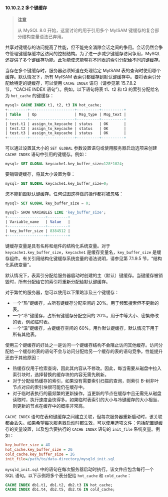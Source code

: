 #### 10.10.2.2 多个键缓存

> **注意**
>
> 从 MySQL 8.0 开始，这里讨论的用于引用多个 MyISAM 键缓存的复合部分结构变量语法已弃用。

共享对键缓存的访问提高了性能，但不能完全消除会话之间的争用。会话仍然会争夺管理键缓存缓冲区访问的控制结构。为了进一步减少键缓存访问争用，MySQL 还提供了多个键缓存功能。此功能使您能够将不同表的索引分配给不同的键缓存。

当存在多个键缓存时，服务器必须知道在处理给定 MyISAM 表的查询时使用哪个缓存。默认情况下，所有 MyISAM 表索引都缓存到默认键缓存中。要将表索引分配给特定的键缓存，可以使用 `CACHE INDEX` 语句（请参见第 15.7.8.2 节，“CACHE INDEX 语句”）。例如，以下语句将表 t1、t2 和 t3 的索引分配给名为 `hot_cache` 的键缓存：

```sql
mysql> CACHE INDEX t1, t2, t3 IN hot_cache;
+---------+--------------------+----------+----------+
| Table   | Op                 | Msg_type | Msg_text |
+---------+--------------------+----------+----------+
| test.t1 | assign_to_keycache | status   | OK       |
| test.t2 | assign_to_keycache | status   | OK       |
| test.t3 | assign_to_keycache | status   | OK       |
+---------+--------------------+----------+----------+
```

可以通过设置其大小的 `SET GLOBAL` 参数设置语句或使用服务器启动选项来创建 `CACHE INDEX` 语句中引用的键缓存。例如：

```sql
mysql> SET GLOBAL keycache1.key_buffer_size=128*1024;
```

要销毁键缓存，将其大小设置为零：

```sql
mysql> SET GLOBAL keycache1.key_buffer_size=0;
```

您不能销毁默认键缓存。任何试图这样做的操作都将被忽略：

```sql
mysql> SET GLOBAL key_buffer_size = 0;

mysql> SHOW VARIABLES LIKE 'key_buffer_size';
+-----------------+---------+
| Variable_name   | Value   |
+-----------------+---------+
| key_buffer_size | 8384512 |
+-----------------+---------+
```

键缓存变量是具有名称和组件的结构化系统变量。对于 `keycache1.key_buffer_size`，`keycache1` 是缓存变量名，`key_buffer_size` 是缓存组件。有关引用结构化键缓存系统变量的语法说明，请参见第 7.1.9.5 节，“结构化系统变量”。

默认情况下，表索引分配给服务器启动时创建的主（默认）键缓存。当键缓存被销毁时，所有分配给它的索引将重新分配给默认键缓存。

对于繁忙的服务器，您可以使用以下策略涉及三个键缓存：

- 一个“热”键缓存，占所有键缓存分配空间的 20%。用于频繁搜索但不更新的表。
- 一个“冷”键缓存，占所有键缓存分配空间的 20%。用于中等大小、密集修改的表，例如临时表。
- 一个“温”键缓存，占键缓存空间的 60%。用作默认键缓存，默认情况下用于所有其他表。

使用三个键缓存的好处之一是访问一个键缓存结构不会阻止访问其他缓存。访问分配给一个缓存的表的语句不会与访问分配给另一个缓存的表的语句竞争。性能提升还由于其他原因：

- 热缓存仅用于检索查询，因此其内容从不修改。因此，每当需要从磁盘中拉入索引块时，选择替换的缓存块的内容无需先刷新。
- 对于分配给热缓存的索引，如果没有需要索引扫描的查询，则索引 B-树非叶节点对应的索引块很可能仍在缓存中。
- 对于临时表执行的最频繁的更新操作，当更新的节点在缓存中且无需先从磁盘读取时，执行速度会快得多。如果临时表索引的大小与冷键缓存的大小相当，则更新的节点在缓存中的概率非常高。

`CACHE INDEX` 语句在表和键缓存之间建立关联，但每次服务器重新启动时，该关联都会丢失。如果希望每次服务器启动时都生效，可以使用选项文件：包括配置键缓存的变量设置，以及包含要执行的 `CACHE INDEX` 语句的 `init_file` 系统变量。例如：

```ini
key_buffer_size = 4G
hot_cache.key_buffer_size = 2G
cold_cache.key_buffer_size = 2G
init_file=/path/to/data-directory/mysqld_init.sql
```

`mysqld_init.sql` 中的语句在每次服务器启动时执行。该文件应包含每行一个 SQL 语句。以下示例将多个表分配给 `hot_cache` 和 `cold_cache`：

```sql
CACHE INDEX db1.t1, db1.t2, db2.t3 IN hot_cache;
CACHE INDEX db1.t4, db2.t5, db2.t6 IN cold_cache;
```